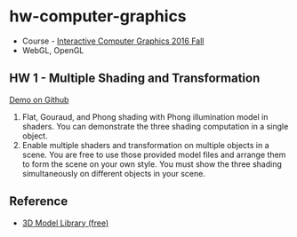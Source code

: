 # hw-computer-graphics

* Course - [Interactive Computer Graphics 2016 Fall](http://www.cmlab.csie.ntu.edu.tw/~ming/courses/icg/3d-models/)
* WebGL, OpenGL

## HW 1 - Multiple Shading and Transformation ##

[Demo on Github](https://morris821028.github.io/hw-computer-graphics/hw1-shading-cmp/WebGL/)

1. Flat, Gouraud, and Phong shading with Phong illumination model in shaders. You can demonstrate the three shading computation in a single object.
2. Enable multiple shaders and transformation on multiple objects in a scene. You are free to use those provided model files and arrange them to form the scene on your own style. You must show the three shading simultaneously on different objects in your scene.

## Reference ##

* [3D Model Library (free)](https://clara.io/library?query=woman)
